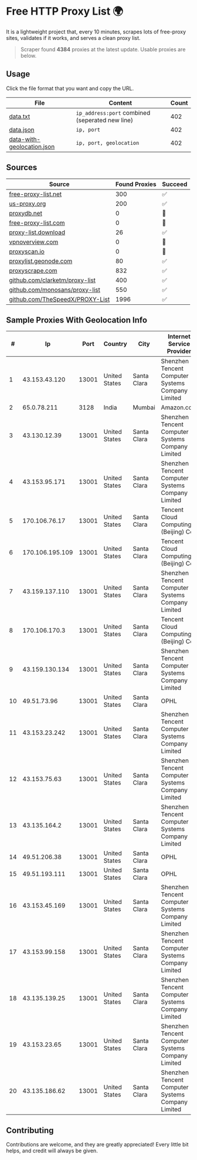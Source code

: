 
# Free HTTP Proxy List 🌍

It is a lightweight project that, every 10 minutes, scrapes lots of free-proxy sites, validates if it works, and serves a clean proxy list.


> Scraper found **4384** proxies at the latest update. Usable proxies are below.

## Usage

Click the file format that you want and copy the URL.


|File|Content|Count|
|----|-------|-----|
|[data.txt](https://raw.githubusercontent.com/themiralay/Proxy-List-World/master/data.txt)|`ip_address:port` combined (seperated new line)|402|
|[data.json](https://raw.githubusercontent.com/themiralay/Proxy-List-World/master/data.json)|`ip, port`|402|
|[data-with-geolocation.json](https://raw.githubusercontent.com/themiralay/Proxy-List-World/master/data-with-geolocation.json)|`ip, port, geolocation`|402|

## Sources

|Source|Found Proxies|Succeed|
|------|-------------|-------|
|[free-proxy-list.net](https://free-proxy-list.net)|300|✅|
|[us-proxy.org](https://www.us-proxy.org)|200|✅|
|[proxydb.net](http://proxydb.net)|0|🚫|
|[free-proxy-list.com](https://free-proxy-list.com/?page=&port=&type%5B%5D=http&type%5B%5D=https&up_time=0&search=Search)|0|🚫|
|[proxy-list.download](https://www.proxy-list.download/HTTP)|26|✅|
|[vpnoverview.com](https://vpnoverview.com/privacy/anonymous-browsing/free-proxy-servers)|0|🚫|
|[proxyscan.io](https://www.proxyscan.io)|0|🚫|
|[proxylist.geonode.com](https://proxylist.geonode.com/api/proxy-list?limit=300&page=1&sort_by=lastChecked&sort_type=desc&protocols=http,https)|80|✅|
|[proxyscrape.com](https://api.proxyscrape.com/v2/?request=displayproxies&protocol=http&timeout=10000&country=all&ssl=all&anonymity=all)|832|✅|
|[github.com/clarketm/proxy-list](https://raw.githubusercontent.com/clarketm/proxy-list/master/proxy-list-raw.txt)|400|✅|
|[github.com/monosans/proxy-list](https://raw.githubusercontent.com/monosans/proxy-list/main/proxies/http.txt)|550|✅|
|[github.com/TheSpeedX/PROXY-List](https://raw.githubusercontent.com/TheSpeedX/PROXY-List/master/http.txt)|1996|✅|


## Sample Proxies With Geolocation Info

|#|Ip|Port|Country|City|Internet Service Provider|
|-|--|----|-------|----|-------------------------|
|1|43.153.43.120|13001|United States|Santa Clara|Shenzhen Tencent Computer Systems Company Limited|
|2|65.0.78.211|3128|India|Mumbai|Amazon.com|
|3|43.130.12.39|13001|United States|Santa Clara|Shenzhen Tencent Computer Systems Company Limited|
|4|43.153.95.171|13001|United States|Santa Clara|Shenzhen Tencent Computer Systems Company Limited|
|5|170.106.76.17|13001|United States|Santa Clara|Tencent Cloud Computing (Beijing) Co|
|6|170.106.195.109|13001|United States|Santa Clara|Tencent Cloud Computing (Beijing) Co|
|7|43.159.137.110|13001|United States|Santa Clara|Shenzhen Tencent Computer Systems Company Limited|
|8|170.106.170.3|13001|United States|Santa Clara|Tencent Cloud Computing (Beijing) Co|
|9|43.159.130.134|13001|United States|Santa Clara|Shenzhen Tencent Computer Systems Company Limited|
|10|49.51.73.96|13001|United States|Santa Clara|OPHL|
|11|43.153.23.242|13001|United States|Santa Clara|Shenzhen Tencent Computer Systems Company Limited|
|12|43.153.75.63|13001|United States|Santa Clara|Shenzhen Tencent Computer Systems Company Limited|
|13|43.135.164.2|13001|United States|Santa Clara|Shenzhen Tencent Computer Systems Company Limited|
|14|49.51.206.38|13001|United States|Santa Clara|OPHL|
|15|49.51.193.111|13001|United States|Santa Clara|OPHL|
|16|43.153.45.169|13001|United States|Santa Clara|Shenzhen Tencent Computer Systems Company Limited|
|17|43.153.99.158|13001|United States|Santa Clara|Shenzhen Tencent Computer Systems Company Limited|
|18|43.135.139.25|13001|United States|Santa Clara|Shenzhen Tencent Computer Systems Company Limited|
|19|43.153.23.65|13001|United States|Santa Clara|Shenzhen Tencent Computer Systems Company Limited|
|20|43.135.186.62|13001|United States|Santa Clara|Shenzhen Tencent Computer Systems Company Limited|



## Contributing

Contributions are welcome, and they are greatly appreciated! Every
little bit helps, and credit will always be given.

